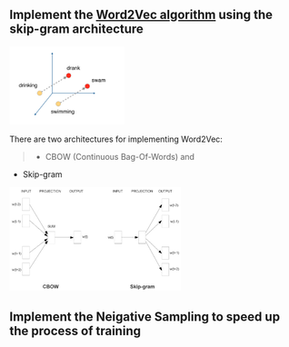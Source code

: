 ## Implement the [Word2Vec algorithm](https://en.wikipedia.org/wiki/Word2vec) using the skip-gram architecture

<img src="assets/vector_distance.png" width=40%>

There are two architectures for implementing Word2Vec:
>* CBOW (Continuous Bag-Of-Words) and 
* Skip-gram

<img src="assets/word2vec_architectures.png" width=60%>

## Implement the Neigative Sampling to speed up the process of training

